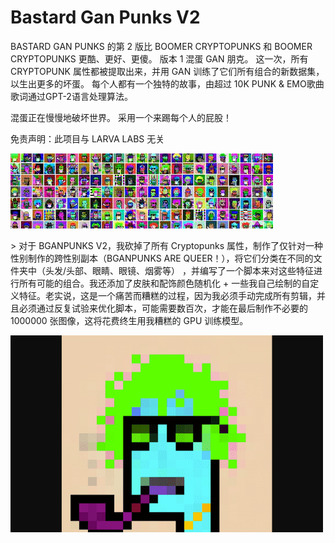 # Bastard Gan Punks V2

<p>BASTARD GAN PUNKS 的第 2 版比 BOOMER CRYPTOPUNKS 和 BOOMER CRYPTOPUNKS 更酷、更好、更傻。 版本 1 混蛋 GAN 朋克。 这一次，所有 CRYPTOPUNK 属性都被提取出来，并用 GAN 训练了它们所有组合的新数据集，以生出更多的坏蛋。 每个人都有一个独特的故事，由超过 10K PUNK &amp; EMO歌曲歌词通过GPT-2语言处理算法。</p>
<p>混蛋正在慢慢地破坏世界。 采用一个来踢每个人的屁股！</p>
<p>免责声明：此项目与 LARVA LABS 无关</p>

![snifni](snifni.png)

\> 对于 BGANPUNKS V2，我砍掉了所有 Cryptopunks 属性，制作了仅针对一种性别制作的跨性别副本（BGANPUNKS ARE QUEER！），将它们分类在不同的文件夹中（头发/头部、眼睛、眼镜、烟雾等） ，并编写了一个脚本来对这些特征进行所有可能的组合。我还添加了皮肤和配饰颜色随机化 + 一些我自己绘制的自定义特征。老实说，这是一个痛苦而糟糕的过程，因为我必须手动完成所有剪辑，并且必须通过反复试验来优化脚本，可能需要数百次，才能在最后制作不必要的 1000000 张图像，这将花费终生用我糟糕的 GPU 训练模型。

![infdg](infdg.png)
